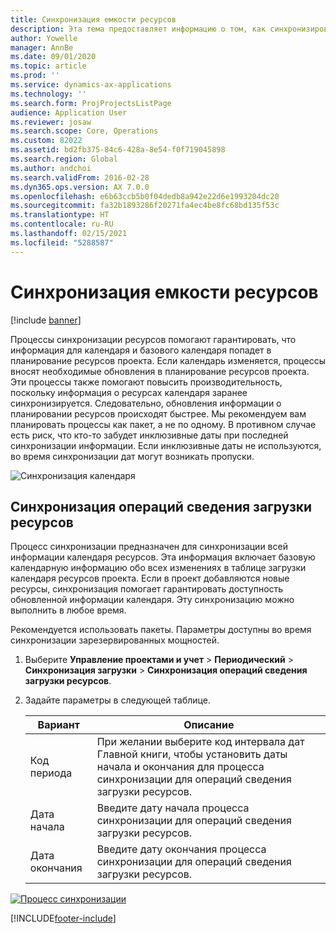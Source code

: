 ```yaml
---
title: Синхронизация емкости ресурсов
description: Эта тема предоставляет информацию о том, как синхронизировать емкость ресурса в календарях и проектах.
author: Yowelle
manager: AnnBe
ms.date: 09/01/2020
ms.topic: article
ms.prod: ''
ms.service: dynamics-ax-applications
ms.technology: ''
ms.search.form: ProjProjectsListPage
audience: Application User
ms.reviewer: josaw
ms.search.scope: Core, Operations
ms.custom: 82022
ms.assetid: bd2fb375-84c6-428a-8e54-f0f719045898
ms.search.region: Global
ms.author: andchoi
ms.search.validFrom: 2016-02-28
ms.dyn365.ops.version: AX 7.0.0
ms.openlocfilehash: e6b63ccb5b0f04dedb8a942e22d6e1993204dc20
ms.sourcegitcommit: fa32b1893286f20271fa4ec4be8fc68bd135f53c
ms.translationtype: HT
ms.contentlocale: ru-RU
ms.lasthandoff: 02/15/2021
ms.locfileid: "5288587"
---
```

# <a name="synchronize-resource-capacity"></a>Синхронизация емкости ресурсов

[!include [banner](../includes/banner.md)]

Процессы синхронизации ресурсов помогают гарантировать, что информация для календаря и базового календаря попадет в планирование ресурсов проекта. Если календарь изменяется, процессы вносят необходимые обновления в планирование ресурсов проекта. Эти процессы также помогают повысить производительность, поскольку информация о ресурсах календаря заранее синхронизируется. Следовательно, обновления информации о планировании ресурсов происходят быстрее. Мы рекомендуем вам планировать процессы как пакет, а не по одному. В противном случае есть риск, что кто-то забудет инклюзивные даты при последней синхронизации информации. Если инклюзивные даты не используются, во время синхронизации дат могут возникать пропуски.

![Синхронизация календаря](./media/projectresourcing04-1024x471.jpg)

## <a name="synchronize-resource-capacity-roll-ups"></a>Синхронизация операций сведения загрузки ресурсов

Процесс синхронизации предназначен для синхронизации всей информации календаря ресурсов. Эта информация включает базовую календарную информацию обо всех изменениях в таблице загрузки календаря ресурсов проекта. Если в проект добавляются новые ресурсы, синхронизация помогает гарантировать доступность обновленной информации календаря. Эту синхронизацию можно выполнить в любое время.

Рекомендуется использовать пакеты. Параметры доступны во время синхронизации зарезервированных мощностей.

1. Выберите **Управление проектами и учет** &gt; **Периодический** &gt; **Синхронизация загрузки** &gt; **Синхронизация операций сведения загрузки ресурсов**.
2. Задайте параметры в следующей таблице.

    | Вариант      | Описание |
    |-------------|-------------|
    | Код периода | При желании выберите код интервала дат Главной книги, чтобы установить даты начала и окончания для процесса синхронизации для операций сведения загрузки ресурсов. |
    | Дата начала  | Введите дату начала процесса синхронизации для операций сведения загрузки ресурсов. |
    | Дата окончания    | Введите дату окончания процесса синхронизации для операций сведения загрузки ресурсов. |

[![Процесс синхронизации](./media/projectresourcing09.jpg)](./media/projectresourcing09.jpg)


[!INCLUDE[footer-include](../includes/footer-banner.md)]